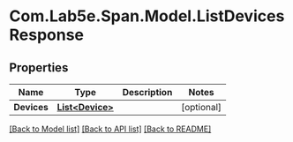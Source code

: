 # Com.Lab5e.Span.Model.ListDevicesResponse

## Properties

Name | Type | Description | Notes
------------ | ------------- | ------------- | -------------
**Devices** | [**List&lt;Device&gt;**](Device.md) |  | [optional] 

[[Back to Model list]](../README.md#documentation-for-models) [[Back to API list]](../README.md#documentation-for-api-endpoints) [[Back to README]](../README.md)

